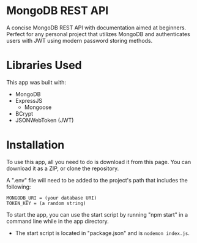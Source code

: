 # MongoDB REST API
 A concise MongoDB REST API with documentation aimed at beginners. Perfect for any personal project that utilizes MongoDB and authenticates users with JWT using modern password storing methods.
# Libraries Used
 This app was built with:
 - MongoDB 
 - ExpressJS 
   - Mongoose
 - BCrypt
 - JSONWebToken (JWT)

# Installation

To use this app, all you need to do is download it from this page. You can download it as a ZIP, or clone the repository.

A ".env" file will need to be added to the project's path that includes the following:

```
MONGODB_URI = (your database URI)
TOKEN_KEY = (a random string)
```


To start the app, you can use the start script by running "npm start" in a command line while in the app directory.
- The start script is located in "package.json" and is `nodemon index.js`.
